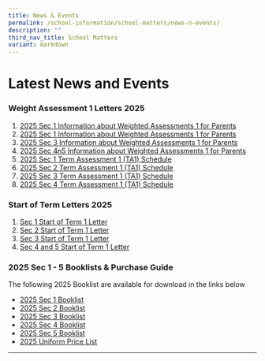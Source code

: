 ```yaml
---
title: News & Events
permalink: /school-information/school-matters/news-n-events/
description: ""
third_nav_title: School Matters
variant: markdown
---
```

# Latest News and Events

### Weight Assessment 1 Letters 2025
1. [2025 Sec 1 Information about Weighted Assessments 1 for Parents](/files/Level%20Matters/S1/2025__Letter_to_parents_WA_Sec_1.pdf)
2. [2025 Sec 1 Information about Weighted Assessments 1 for Parents](/files/Level%20Matters/S2/2025__Letter_to_parents_WA_Sec_2.pdf)
3. [2025 Sec 3 Information about Weighted Assessments 1 for Parents](/files/Level%20Matters/S3/2025__Letter_to_parents_WA_Sec_3.pdf)
4. [2025 Sec 4n5 Information about Weighted Assessments 1 for Parents](/files/Level%20Matters/S4n5/2025__Letter_to_parents_WA_Sec_4n5.pdf)
5. [2025 Sec 1 Term Assessment 1 (TA1) Schedule](/files/Examination%20Timetables/2025%20Exam%20Timetables/Term%20Assessments/Sec_1_TA1_Schedule.pdf)
6.  [2025 Sec 2 Term Assessment 1 (TA1) Schedule](/files/Examination%20Timetables/2025%20Exam%20Timetables/Term%20Assessments/Sec_2_TA1_Schedule.pdf)
7.   [2025 Sec 3 Term Assessment 1 (TA1) Schedule](/files/Examination%20Timetables/2025%20Exam%20Timetables/Term%20Assessments/Sec_3_TA1_Schedule.pdf)
8.    [2025 Sec 4 Term Assessment 1 (TA1) Schedule](/files/Examination%20Timetables/2025%20Exam%20Timetables/Term%20Assessments/Sec_4_TA1_Schedule.pdf)


### Start of Term Letters 2025

1. [Sec 1 Start of Term 1 Letter](/files/Level%20Matters/S1/2025_S1_Start_of_Term_1_Letter.pdf)
2. [Sec 2 Start of Term 1 Letter](/files/Level%20Matters/S2/2025_S2_Start_of_Term_1_Letter.pdf)
3. [Sec 3 Start of Term 1 Letter](/files/Level%20Matters/S3/2025_S3_Start_of_Term_1_Letter.pdf)
4. [Sec 4 and 5 Start of Term 1 Letter](/files/Level%20Matters/S4n5/2025_S45_Start_of_Term_1_Letter.pdf)


### 2025 Sec 1 - 5 Booklists &amp; Purchase Guide

The following 2025 Booklist are available for download in the links below
* [2025 Sec 1 Booklist](/files/Book%20Lists/2025/S1_Booklist_2025.pdf)
* [2025 Sec 2 Booklist](/files/Book%20Lists/2025/S2_Booklist_2025.pdf)
* [2025 Sec 3 Booklist](/files/Book%20Lists/2025/S3_Booklist_2025.pdf)
* [2025 Sec 4 Booklist](/files/Book%20Lists/2025/S4_Booklist_2025.pdf)
* [2025 Sec 5 Booklist](/files/Book%20Lists/2025/S5_Booklist_2025.pdf)
* [2025 Uniform Price List](/files/Book%20Lists/2025/Bowen_Sec_Uniform_Price_List.pdf)



<hr>